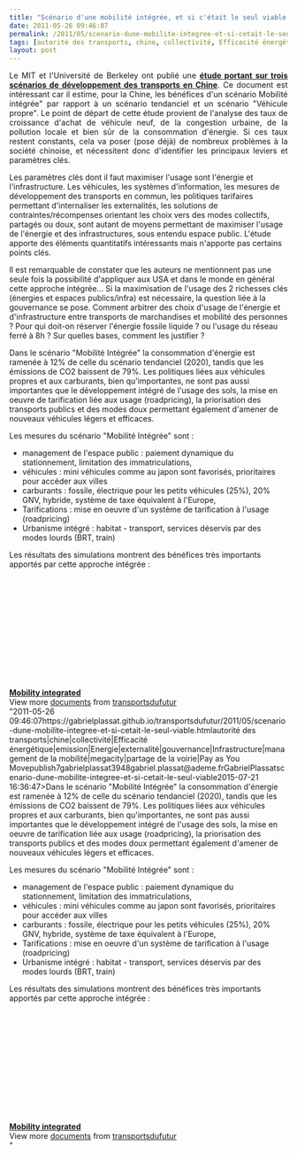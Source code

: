 ```yaml
---
title: "Scénario d'une mobilité intégrée, et si c'était le seul viable ?"
date: 2011-05-26 09:46:07
permalink: /2011/05/scenario-dune-mobilite-integree-et-si-cetait-le-seul-viable.html
tags: [autorité des transports, chine, collectivité, Efficacité énergétique, emission, Energie, externalité, gouvernance, Infrastructure, management de la mobilité, megacity, partage de la voirie, Pay as You Move]
layout: post
---
```


<p style="text-align: justify;">Le MIT et l'Université de Berkeley ont publié une <strong><a href="https://www.jtlu.org/index.php/jtlu/article/view/151" target="_blank">étude portant sur trois scénarios de développement des transports en Chine</a></strong>. Ce document est intéressant car il estime, pour la Chine, les bénéfices d'un scénario Mobilité intégrée" par rapport à un scénario tendanciel et un scénario "Véhicule propre". Le point de départ de cette étude provient de l'analyse des taux de croissance d'achat de véhicule neuf, de la congestion urbaine, de la pollution locale et bien sûr de la consommation d'énergie. Si ces taux restent constants, cela va poser (pose déjà) de nombreux problèmes à la société chinoise, et nécessitent donc d'identifier les principaux leviers et paramètres clés.</p> <p style=""text-align: justify>Les paramètres clés dont il faut maximiser l'usage sont l'énergie et l'infrastructure. Les véhicules, les systèmes d'information, les mesures de développement des transports en commun, les politiques tarifaires permettant d'internaliser les externalités, les solutions de contraintes/récompenses orientant les choix vers des modes collectifs, partagés ou doux, sont autant de moyens permettant de maximiser l'usage de l'énergie et des infrastructures, sous entendu espace public. L'étude apporte des éléments quantitatifs intéressants mais n'apporte pas certains points clés.</p> <p style=""text-align: justify>Il est remarquable de constater que les auteurs ne mentionnent pas une seule fois la possibilité d'appliquer aux USA et dans le monde en général cette approche intégrée... Si la maximisation de l'usage des 2 richesses clés (énergies et espaces publics/infra) est nécessaire, la question liée à la gouvernance se pose. Comment arbitrer des choix d'usage de l'énergie et d'infrastructure entre transports de marchandises et mobilité des personnes ? Pour qui doit-on réserver l'énergie fossile liquide ? ou l'usage du réseau ferré à 8h ? Sur quelles bases, comment les justifier ? </p>  <!--more-->   <p style=""text-align: justify>Dans le scénario "Mobilité Intégrée" la consommation d'énergie est ramenée à 12% de celle du scénario tendanciel (2020), tandis que les émissions de CO2 baissent de 79%. Les politiques liées aux véhicules propres et aux carburants, bien qu'importantes, ne sont pas aussi importantes que le développement intégré de l'usage des sols, la mise en oeuvre de tarification liée aux usage (roadpricing), la priorisation des transports publics et des modes doux permettant également d'amener de nouveaux véhicules légers et efficaces.</p> <p style=""text-align: justify>Les mesures du scénario "Mobilité Intégrée" sont :</p> <ul> <li> <div style=""text-align: justify>management de l'espace public : paiement dynamique du stationnement, limitation des immatriculations,</div> </li> <li> <div style=""text-align: justify>véhicules : mini véhicules comme au japon sont favorisés, prioritaires pour accéder aux villes</div> </li> <li> <div style=""text-align: justify>carburants : fossile, électrique pour les petits véhicules (25%), 20% GNV, hybride, système de taxe équivalent à l'Europe,</div> </li> <li> <div style=""text-align: justify>Tarifications : mise en oeuvre d'un système de tarification à l'usage (roadpricing)</div> </li> <li> <div style=""text-align: justify>Urbanisme intégré : habitat - transport, services déservis par des modes lourds (BRT, train)</div> </li> </ul> <p style=""text-align: justify>Les résultats des simulations montrent des bénéfices très importants apportés par cette approche intégrée :</p> <p style=""text-align: justify> <a href="https://gabrielplassat.github.io/transportsdufutur/wp-content/uploads/sites/6/old/6a0120a66d2ad4970b014e88adc08e970d-800wi.jpg"" rel=""lightbox""><img rel=""lightbox[]"" alt=""Mob_int"" class=""asset  asset-image at-xid-6a0120a66d2ad4970b014e88adc08e970d"" src=""/wp-content/uploads/sites/6/old/6a0120a66d2ad4970b014e88adc08e970d-500wi.jpg"" style=""display: block margin-left: auto margin-right: auto title=""Mob_int"" /></a> <br /><a href="https://gabrielplassat.github.io/transportsdufutur/wp-content/uploads/sites/6/old/6a0120a66d2ad4970b0154328d3b93970c-800wi.jpg"" rel=""lightbox""><img rel=""lightbox[]"" alt=""Mob_int2"" class=""asset  asset-image at-xid-6a0120a66d2ad4970b0154328d3b93970c"" src=""/wp-content/uploads/sites/6/old/6a0120a66d2ad4970b0154328d3b93970c-500wi.jpg"" style=""display: block margin-left: auto margin-right: auto title=""Mob_int2"" /></a> <br /> <br /> <br /></p> <div id=""__ss_8097425"" style=""width: 477px><strong style=""display: block margin: 12px 0 4px><a href=""http://www.slideshare.net/transportsdufutur/mobility-integrated"" title=""Mobility integrated"">Mobility integrated</a></strong> <iframe frameborder=""0"" height=""510"" marginheight=""0"" marginwidth=""0"" scrolling=""no"" src=""http://www.slideshare.net/slideshow/embed_code/8097425"" width=""477""></iframe> <div style=""padding: 5px 0 12px>View more <a href=""http://www.slideshare.net/"">documents</a> from <a href=""http://www.slideshare.net/transportsdufutur"">transportsdufutur</a></div> </div>"2011-05-26 09:46:07https://gabrielplassat.github.io/transportsdufutur/2011/05/scenario-dune-mobilite-integree-et-si-cetait-le-seul-viable.htmlautorité des transports|chine|collectivité|Efficacité énergétique|emission|Energie|externalité|gouvernance|Infrastructure|management de la mobilité|megacity|partage de la voirie|Pay as You Movepublish7gabrielplassat3948gabriel.plassat@ademe.frGabrielPlassatscenario-dune-mobilite-integree-et-si-cetait-le-seul-viable2015-07-21 16:36:47>Dans le scénario "Mobilité Intégrée" la consommation d'énergie est ramenée à 12% de celle du scénario tendanciel (2020), tandis que les émissions de CO2 baissent de 79%. Les politiques liées aux véhicules propres et aux carburants, bien qu'importantes, ne sont pas aussi importantes que le développement intégré de l'usage des sols, la mise en oeuvre de tarification liée aux usage (roadpricing), la priorisation des transports publics et des modes doux permettant également d'amener de nouveaux véhicules légers et efficaces.</p> <p style=""text-align: justify>Les mesures du scénario "Mobilité Intégrée" sont :</p> <ul> <li> <div style=""text-align: justify>management de l'espace public : paiement dynamique du stationnement, limitation des immatriculations,</div> </li> <li> <div style=""text-align: justify>véhicules : mini véhicules comme au japon sont favorisés, prioritaires pour accéder aux villes</div> </li> <li> <div style=""text-align: justify>carburants : fossile, électrique pour les petits véhicules (25%), 20% GNV, hybride, système de taxe équivalent à l'Europe,</div> </li> <li> <div style=""text-align: justify>Tarifications : mise en oeuvre d'un système de tarification à l'usage (roadpricing)</div> </li> <li> <div style=""text-align: justify>Urbanisme intégré : habitat - transport, services déservis par des modes lourds (BRT, train)</div> </li> </ul> <p style=""text-align: justify>Les résultats des simulations montrent des bénéfices très importants apportés par cette approche intégrée :</p> <p style=""text-align: justify> <a href="https://gabrielplassat.github.io/transportsdufutur/wp-content/uploads/sites/6/old/6a0120a66d2ad4970b014e88adc08e970d-800wi.jpg"" rel=""lightbox""><img rel=""lightbox[]"" alt=""Mob_int"" class=""asset  asset-image at-xid-6a0120a66d2ad4970b014e88adc08e970d"" src=""/wp-content/uploads/sites/6/old/6a0120a66d2ad4970b014e88adc08e970d-500wi.jpg"" style=""display: blocktitle=""Mob_int"" /></a> <br /><a href="https://gabrielplassat.github.io/transportsdufutur/wp-content/uploads/sites/6/old/6a0120a66d2ad4970b0154328d3b93970c-800wi.jpg"" rel=""lightbox""><img rel=""lightbox[]"" alt=""Mob_int2"" class=""asset  asset-image at-xid-6a0120a66d2ad4970b0154328d3b93970c"" src=""/wp-content/uploads/sites/6/old/6a0120a66d2ad4970b0154328d3b93970c-500wi.jpg"" style=""display: blocktitle=""Mob_int2"" /></a> <br /> <br /> <br /></p> <div id=""__ss_8097425"" style=""width: 477px><strong style=""display: block><a href=""http://www.slideshare.net/transportsdufutur/mobility-integrated"" title=""Mobility integrated"">Mobility integrated</a></strong> <iframe frameborder=""0"" height=""510"" marginheight=""0"" marginwidth=""0"" scrolling=""no"" src=""http://www.slideshare.net/slideshow/embed_code/8097425"" width=""477""></iframe> <div style=""padding: 5px 0 12px>View more <a href=""http://www.slideshare.net/"">documents</a> from <a href=""http://www.slideshare.net/transportsdufutur"">transportsdufutur</a></div> </div>"
